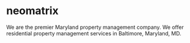 # neomatrix
We are the premier Maryland property management company. We offer residential property management services in Baltimore, Maryland, MD.
